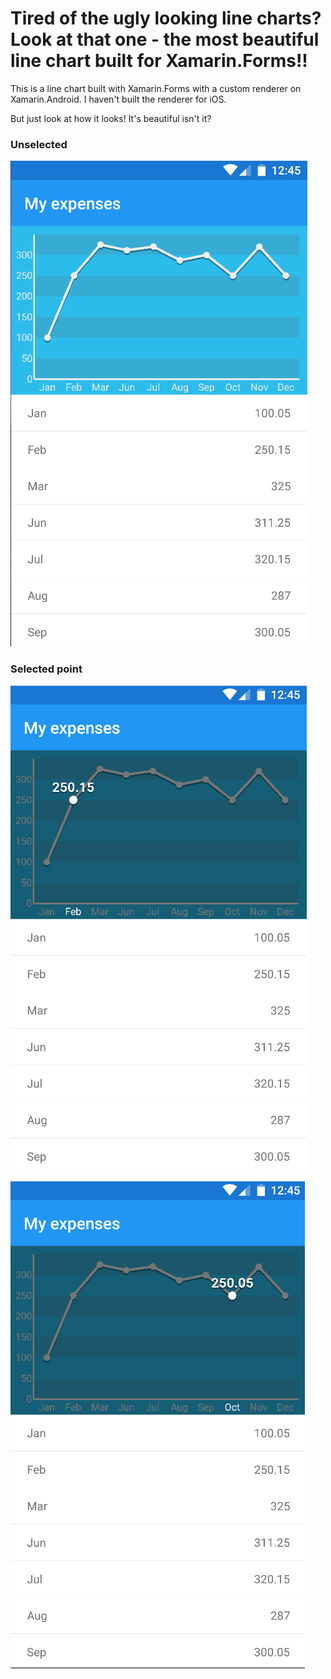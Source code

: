 # Tired of the ugly looking line charts? Look at that one - the most beautiful line chart built for Xamarin.Forms!!

This is a line chart built with Xamarin.Forms with a custom renderer on Xamarin.Android. I haven't built the renderer for iOS.

But just look at how it looks! It's beautiful isn't it?

### Unselected

![plot](https://raw.githubusercontent.com/Kimserey/GraphTest.Droid2/master/img/plot1.png)


### Selected point

![plot1](https://raw.githubusercontent.com/Kimserey/GraphTest.Droid2/master/img/plot2.png)

![plot2](https://raw.githubusercontent.com/Kimserey/GraphTest.Droid2/master/img/plot3.png)

